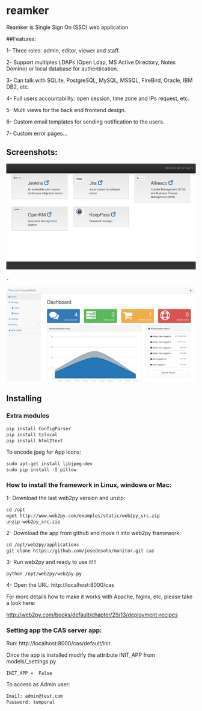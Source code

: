 # reamker
Reamker is Single Sign On (SSO) web application

##Features:

1- Three roles: admin, editor, viewer and staff.

2- Support multiples LDAPs (Open Ldap, MS Active Directory, Notes Domino) or local database for authentication.

3- Can talk with SQLite, PostgreSQL, MySQL, MSSQL, FireBird, Oracle, IBM DB2, etc.

4- Full users accountability: open session, time zone and IPs request, etc.

5- Multi views for the back end frontend design.

6- Custom email templates for sending notification to the users.

7- Custom error pages...


## Screenshots:

![Image](https://github.com/engeens/reamker/blob/master/private/docs/front_cas.png?raw=true)
```
-
```
![Image](https://github.com/engeens/reamker/blob/master/private/docs/home_admin.png?raw=true)



## Installing

### Extra modules
```
pip install ConfigParser
pip install tzlocal
pip install html2text
```

To encode jpeg for App icons:
```
sudo apt-get install libjpeg-dev
sudo pip install -I pillow
```
### How to install the framework in Linux, windows or Mac:

1- Download the last web2py version and unzip:
```
cd /opt
wget http://www.web2py.com/examples/static/web2py_src.zip
unzip web2py_src.zip
```

2- Download the app from github and move it into web2py framework:
```
cd /opt/web2py/applications
git clone https://github.com/josedesoto/monitor.git cas
```

3- Run web2py and ready to use it!!!
```
python /opt/web2py/web2py.py
```

4- Open the URL: http://localhost:8000/cas

For more details how to make it works with Apache, Nginx, etc, please take a look here:

http://web2py.com/books/default/chapter/29/13/deployment-recipes

### Setting app the CAS server app:

Run: http://localhost:8000/cas/default/init

Once the app is installed modify the attribute INIT_APP from models/_settings.py
```
INIT_APP =  False
```
To access as Admin user:

```
Email: admin@test.com
Password: temporal
```


